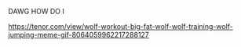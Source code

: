 DAWG HOW DO I

https://tenor.com/view/wolf-workout-big-fat-wolf-wolf-training-wolf-jumping-meme-gif-8064059962217288127
